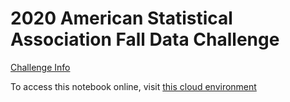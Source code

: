 # 2020 American Statistical Association Fall Data Challenge
[Challenge Info](https://thisisstatistics.org/falldatachallenge/)

To access this notebook online, visit [this cloud environment](https://hub-binder.mybinder.ovh/user/mdesilva-data-science-b1o5kqff/notebooks/ASA2020FallDataChallenge/Analysis.ipynb)



